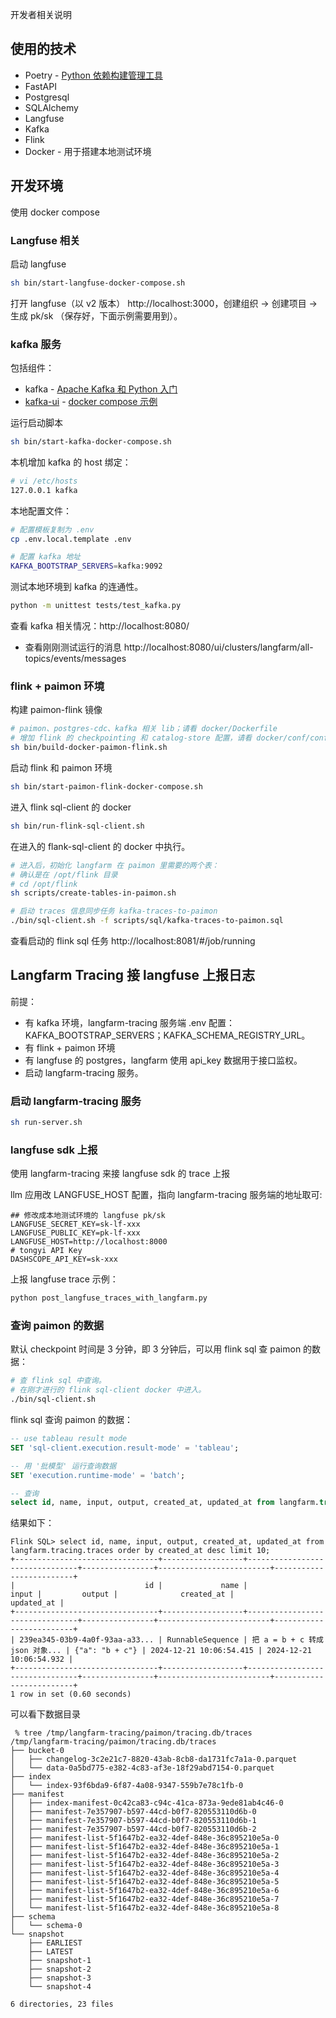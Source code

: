 开发者相关说明

## 使用的技术
* Poetry - [Python 依赖构建管理工具](http://chenlb.com/python/advanced/poetry.html)
* FastAPI
* Postgresql
* SQLAlchemy
* Langfuse
* Kafka
* Flink
* Docker - 用于搭建本地测试环境

## 开发环境

使用 docker compose

### Langfuse 相关

启动 langfuse
```bash
sh bin/start-langfuse-docker-compose.sh
```

打开 langfuse（以 v2 版本） http://localhost:3000，创建组织 -> 创建项目 -> 生成 pk/sk （保存好，下面示例需要用到）。

### kafka 服务

包括组件：
* kafka - [Apache Kafka 和 Python 入门](https://developer.confluent.io/get-started/python/)
* [kafka-ui](https://github.com/provectus/kafka-ui) - [docker compose 示例](https://docs.kafka-ui.provectus.io/configuration/compose-examples)

运行启动脚本

```bash
sh bin/start-kafka-docker-compose.sh
```

本机增加 kafka 的 host 绑定：
```bash
# vi /etc/hosts
127.0.0.1 kafka
```

本地配置文件：
```bash
# 配置模板复制为 .env
cp .env.local.template .env

# 配置 kafka 地址
KAFKA_BOOTSTRAP_SERVERS=kafka:9092
```

测试本地环境到 kafka 的连通性。
```bash
python -m unittest tests/test_kafka.py
```

查看 kafka 相关情况：http://localhost:8080/
* 查看刚刚测试运行的消息 http://localhost:8080/ui/clusters/langfarm/all-topics/events/messages

### flink + paimon 环境

构建 paimon-flink 镜像
```bash
# paimon、postgres-cdc、kafka 相关 lib；请看 docker/Dockerfile
# 增加 flink 的 checkpointing 和 catalog-store 配置，请看 docker/conf/config.yaml
sh bin/build-docker-paimon-flink.sh
```

启动 flink 和 paimon 环境
```bash
sh bin/start-paimon-flink-docker-compose.sh
```

进入 flink sql-client 的 docker
```bash
sh bin/run-flink-sql-client.sh
```

在进入的 flank-sql-client 的 docker 中执行。
```bash
# 进入后，初始化 langfarm 在 paimon 里需要的两个表：
# 确认是在 /opt/flink 目录
# cd /opt/flink
sh scripts/create-tables-in-paimon.sh

# 启动 traces 信息同步任务 kafka-traces-to-paimon
./bin/sql-client.sh -f scripts/sql/kafka-traces-to-paimon.sql
```

查看启动的 flink sql 任务 http://localhost:8081/#/job/running


## Langfarm Tracing 接 langfuse 上报日志

前提：
* 有 kafka 环境，langfarm-tracing 服务端 .env 配置：KAFKA_BOOTSTRAP_SERVERS；KAFKA_SCHEMA_REGISTRY_URL。
* 有 flink + paimon 环境
* 有 langfuse 的 postgres，langfarm 使用 api_key 数据用于接口监权。
* 启动 langfarm-tracing 服务。

### 启动 langfarm-tracing 服务
```bash
sh run-server.sh
```

### langfuse sdk 上报

使用 langfarm-tracing 来接 langfuse sdk 的 trace 上报

llm 应用改 LANGFUSE_HOST 配置，指向 langfarm-tracing 服务端的地址取可:
```dotenv
## 修改成本地测试环境的 langfuse pk/sk
LANGFUSE_SECRET_KEY=sk-lf-xxx
LANGFUSE_PUBLIC_KEY=pk-lf-xxx
LANGFUSE_HOST=http://localhost:8000
# tongyi API Key
DASHSCOPE_API_KEY=sk-xxx
```

上报 langfuse trace 示例：
```bash
python post_langfuse_traces_with_langfarm.py
```

### 查询 paimon 的数据

默认 checkpoint 时间是 3 分钟，即 3 分钟后，可以用 flink sql 查 paimon 的数据：
```bash
# 查 flink sql 中查询。
# 在刚才进行的 flink sql-client docker 中进入。
./bin/sql-client.sh
```

flink sql 查询 paimon 的数据：
```sql
-- use tableau result mode
SET 'sql-client.execution.result-mode' = 'tableau';

-- 用 '批模型' 运行查询数据
SET 'execution.runtime-mode' = 'batch';

-- 查询
select id, name, input, output, created_at, updated_at from langfarm.tracing.traces order by created_at desc limit 10;
```

结果如下：
```console
Flink SQL> select id, name, input, output, created_at, updated_at from langfarm.tracing.traces order by created_at desc limit 10;
+--------------------------------+------------------+--------------------------------+----------------+-------------------------+-------------------------+
|                             id |             name |                          input |         output |              created_at |              updated_at |
+--------------------------------+------------------+--------------------------------+----------------+-------------------------+-------------------------+
| 239ea345-03b9-4a0f-93aa-a33... | RunnableSequence | 把 a = b + c 转成 json 对象... | {"a": "b + c"} | 2024-12-21 10:06:54.415 | 2024-12-21 10:06:54.932 |
+--------------------------------+------------------+--------------------------------+----------------+-------------------------+-------------------------+
1 row in set (0.60 seconds)
```

可以看下数据目录
```console
 % tree /tmp/langfarm-tracing/paimon/tracing.db/traces
/tmp/langfarm-tracing/paimon/tracing.db/traces
├── bucket-0
│   ├── changelog-3c2e21c7-8820-43ab-8cb8-da1731fc7a1a-0.parquet
│   └── data-0a5bd775-e382-4c83-af3e-18f29abd7154-0.parquet
├── index
│   └── index-93f6bda9-6f87-4a08-9347-559b7e78c1fb-0
├── manifest
│   ├── index-manifest-0c42ca83-c94c-41ca-873a-9ede81ab4c46-0
│   ├── manifest-7e357907-b597-44cd-b0f7-820553110d6b-0
│   ├── manifest-7e357907-b597-44cd-b0f7-820553110d6b-1
│   ├── manifest-7e357907-b597-44cd-b0f7-820553110d6b-2
│   ├── manifest-list-5f1647b2-ea32-4def-848e-36c895210e5a-0
│   ├── manifest-list-5f1647b2-ea32-4def-848e-36c895210e5a-1
│   ├── manifest-list-5f1647b2-ea32-4def-848e-36c895210e5a-2
│   ├── manifest-list-5f1647b2-ea32-4def-848e-36c895210e5a-3
│   ├── manifest-list-5f1647b2-ea32-4def-848e-36c895210e5a-4
│   ├── manifest-list-5f1647b2-ea32-4def-848e-36c895210e5a-5
│   ├── manifest-list-5f1647b2-ea32-4def-848e-36c895210e5a-6
│   ├── manifest-list-5f1647b2-ea32-4def-848e-36c895210e5a-7
│   └── manifest-list-5f1647b2-ea32-4def-848e-36c895210e5a-8
├── schema
│   └── schema-0
└── snapshot
    ├── EARLIEST
    ├── LATEST
    ├── snapshot-1
    ├── snapshot-2
    ├── snapshot-3
    └── snapshot-4

6 directories, 23 files
```